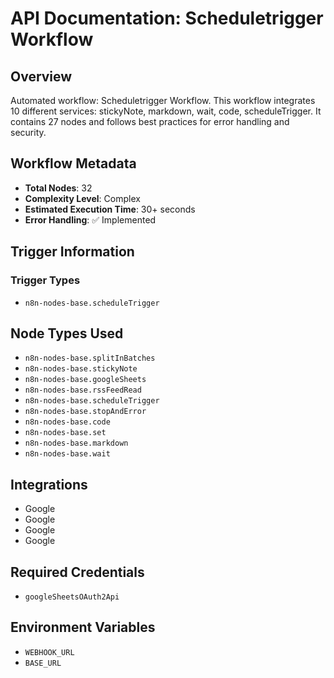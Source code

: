 # API Documentation: Scheduletrigger Workflow

## Overview
Automated workflow: Scheduletrigger Workflow. This workflow integrates 10 different services: stickyNote, markdown, wait, code, scheduleTrigger. It contains 27 nodes and follows best practices for error handling and security.

## Workflow Metadata
- **Total Nodes**: 32
- **Complexity Level**: Complex
- **Estimated Execution Time**: 30+ seconds
- **Error Handling**: ✅ Implemented

## Trigger Information
### Trigger Types
- `n8n-nodes-base.scheduleTrigger`

## Node Types Used
- `n8n-nodes-base.splitInBatches`
- `n8n-nodes-base.stickyNote`
- `n8n-nodes-base.googleSheets`
- `n8n-nodes-base.rssFeedRead`
- `n8n-nodes-base.scheduleTrigger`
- `n8n-nodes-base.stopAndError`
- `n8n-nodes-base.code`
- `n8n-nodes-base.set`
- `n8n-nodes-base.markdown`
- `n8n-nodes-base.wait`

## Integrations
- Google
- Google
- Google
- Google

## Required Credentials
- `googleSheetsOAuth2Api`

## Environment Variables
- `WEBHOOK_URL`
- `BASE_URL`
